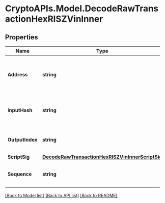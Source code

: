 # CryptoAPIs.Model.DecodeRawTransactionHexRISZVinInner

## Properties

Name | Type | Description | Notes
------------ | ------------- | ------------- | -------------
**Address** | **string** | Represents the addresses which send/receive the amount. | [optional] 
**InputHash** | **string** | Represents the transaction inputs&#39; indentifier. | [optional] 
**OutputIndex** | **string** | Defines the output index of a transaction. | [optional] 
**ScriptSig** | [**DecodeRawTransactionHexRISZVinInnerScriptSig**](DecodeRawTransactionHexRISZVinInnerScriptSig.md) |  | 
**Sequence** | **string** | Represents the script sequence number. | [optional] 

[[Back to Model list]](../README.md#documentation-for-models) [[Back to API list]](../README.md#documentation-for-api-endpoints) [[Back to README]](../README.md)


